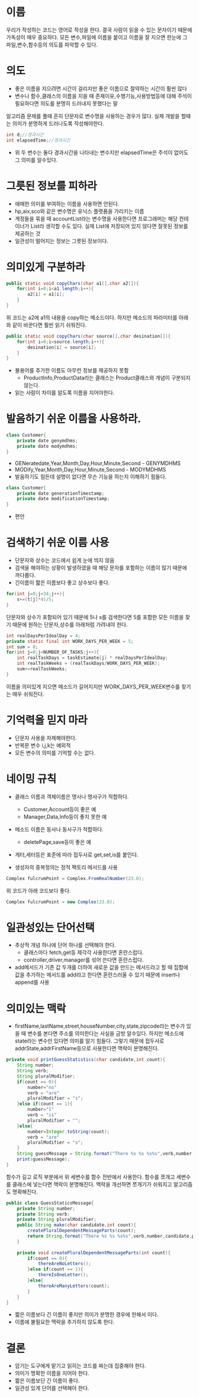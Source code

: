 # 이름
>
우리가 작성하는 코드는 영어로 작성을 한다. 결국 사람이 읽을 수 있는 문자이기 때문에 가독성이 매우 중요하다. 모든 변수,파일에 이름을 붙이고 이름을 잘 지으면 한눈에 그 파일,변수,함수등의 의도를 파악할 수 있다.

# 의도
* 좋은 이름을 지으려면 시간이 걸리지만 좋은 이름으로 절약하는 시간이 훨씬 많다
* 변수나 함수,클래스의 이름을 지을 때 존재이유,수행기능,사용방법등에 대해 주석이 필요하다면 의도를 분명히 드러내지 못했다는 말

알고리즘 문제를 풀때 흔히 단문자로 변수명을 사용하는 경우가 많다.
실제 개발을 할때는 의미가 분명하게 드러나도록 작성해야한다.
```java
int d;//경과시간
int elapsedTime;//경과시간
```
* 위 두 변수는 둘다 경과시간을 나타내는 변수지만 elapsedTime은 주석이 없어도 그 의미를 알수있다.


# 그릇된 정보를 피하라
* 애매한 의미를 부여하는 이름을 사용하면 안된다.
* hp,aix,sco와 같은 변수명은 유닉스 플랫폼을 가리키는 이름
* 계정들을 묶을 때 accountList라는 변수명을 사용한다면 프로그래머는 해당 컨테이너가 List라 생각할 수도 있다. 실제 List에 저장되어 있지 않다면 잘못된 정보를 제공하는 것
* 일관성이 떨어지는 정보는 그릇된 정보이다.

# 의미있게 구분하라
```java
public static void copyChars(char a1[],char a2[]){
	for(int i=0;i<a1.length;i++){
    	a2[i] = a1[i];
    }
}
```
위 코드는 a2에 a1의 내용을 copy하는 메소드이다.
하지만 메소드의 파라미터를 아래와 같이 바꾼다면 훨씬 읽기 쉬워진다.
```java
public static void copyChars(char source[],char desination[]){
	for(int i=0;i<source.length;i++){
    	desination[i] = source[i];
    }
}
```

* 불용어를 추가한 이름도 아무런 정보를 제공하지 못함
  * ProductInfo,ProductData라는 클래스는 Product클래스와 개념이 구분되지 않는다.
* 읽는 사람이 차이를 알도록 이름을 지어야한다.

# 발음하기 쉬운 이름을 사용하라.
```java
class Customer{
	private date genymdhms;
    private date modymdhms;
}
```
* GENeratedate,Year,Month,Day,Hour,Minute,Second - GENYMDHMS
* MODify,Year,Month,Day,Hour,Minute,Second - MODYMDHMS
* 발음하기도 힘든데 설명이 없다면 무슨 기능을 하는지 이해하기 힘들다.
```java
class Customer{
	private date generationTimestamp;
    private date modificationTimestamp;
}
```
* 편안

# 검색하기 쉬운 이름 사용
* 단문자와 상수는 코드에서 쉽게 눈에 띄지 않음
* 검색을 해야하는 상황이 발생하였을 때 해당 문자를 포함하는 이름이 많기 때문에 까다롭다.
* 긴이름이 짧은 이름보다 좋고 상수보다 좋다.
```java
for(int j=0;j<34;j++){
	s+=(t[j]*4)/5;
}
```
단문자와 상수가 포함되어 있기 때문에 5나 s를 검색한다면 5를 포함한 모든 이름을 찾기 때문에 원하는 단문자,상수를 아래처럼 가려내야 한다.
```java
int realDaysPerIdealDay = 4;
private static final int WORK_DAYS_PER_WEEK = 5;
int sum = 0;
for(int j=0;j<NUMBER_OF_TASKS;j++){
	int realTaskDays = taskEstimate[j] * realDaysPerIdealDay;
    int realTaskWeeks = (realTaskDays/WORK_DAYS_PER_WEEK);
    sum+=realTaskWeeks;
}
```
이름을 의미있게 지으면 메소드가 길어지지만 WORK_DAYS_PER_WEEK변수를 찾기는 매우 쉬워진다.

# 기억력을 믿지 마라
* 단문자 사용을 자제해야한다.
* 반복문 변수 i,j,k는 예외적
* 모든 변수의 의미를 기억할 수는 없다.

# 네이밍 규칙
* 클래스 이름과 객체이름은 명사나 명사구가 적합하다.
  * Customer,Account등이 좋은 예
  * Manager,Data,Info등이 좋지 못한 예

* 메소드 이름은 동사나 동사구가 적합하다.
  * deletePage,save등이 좋은 예
* 게터,세터등은 표준에 따라 접두사로 get,set,is를 붙인다.
* 생성자의 중복정의는 정적 팩토리 메서드를 사용
```java
Complex fulcrumPoint = Complex.FromRealNumber(23.0);
```
위 코드가 아래 코드보다 좋다.
```java
Complex fulcrumPoint = new Complex(23.0);
```

# 일관성있는 단어선택
* 추상적 개념 하나에 단어 하나를 선택해야 한다.
  * 클래스마다 fetch,get등 제각각 사용한다면 혼란스럽다.
  * controller,driver,manager를 섞어 쓴다면 혼란스럽다.
* add메서드가 기존 값 두개를 더하여 새로운 값을 만드는 메서드라고 할 때 집합에 값을 추가하는 메서드를 add라고 한다면 혼란스러울 수 있기 때문에 insert나 append를 사용

# 의미있는 맥락
* firstName,lastName,street,houseNumber,city,state,zipcode라는 변수가 있을 때 변수를 본다면 주소를 의미한다는 사실을 금방 알수있다. 하지만 메소드에 state라는 변수만 있다면 의미를 알기 힘들다. 그렇기 때문에 접두사로 addrState,addrFirstName등으로 사용한다면 맥락이 분명해진다.

```java
private void printGuessStatistics(char candidate,int count){
	String number;
    String verb;
    String pluralModifier;
    if(count == 0){
    	number="no"
        verb = "are"
        pluralModifier = "s";
    }else if(count == 1){
    	number="1"
        verb = "is"
        pluralModifier = "";
	}else{
    	number=Integer.toString(count);
        verb = "are"
        pluralModifier = "s";
    }
    String guessMessage = String.format("There %s %s %s%s",verb,number,candidate,pluralModifier);
    print(guessMessage);
}
```
함수가 길고 로직 부분에서 위 세변수를 함수 전반에서 사용한다.
함수를 쪼개고 세변수를 클래스에 넣는다면 맥락이 분명해진다.
맥락을 개선하면 쪼개기가 쉬워지고 알고리즘도 명확해진다.
```java
public class GuessStaticsMessage{
	private String number;
    private String verb;
    private String pluralModifier;
    public String make(char candidate,int count){
    	createPluralDependentMessageParts(count);
        return String.format("There %s %s %s%s",verb,number,candidate,pluralModifier);
    }
    
    private void createPluralDependentMessageParts(int count){
        if(count == 0){
			thereAreNoLetters();
        }else if(count == 1){
            thereIsOneLetter();
        }else{
            thereAreManyLetters(count);
        }
    }
}
```
* 짧은 이름보다 긴 이름이 좋지만 의미가 분명한 경우에 한해서 이다.
* 이름에 불필요한 맥락을 추가하지 않도록 한다.

# 결론
* 암기는 도구에게 맡기고 읽히는 코드를 짜는데 집중해야 한다.
* 의미가 명확한 이름을 지어야 한다.
* 짧은 이름보단 긴 이름이 좋다.
* 일관성 있게 단어를 선택해야 한다.
